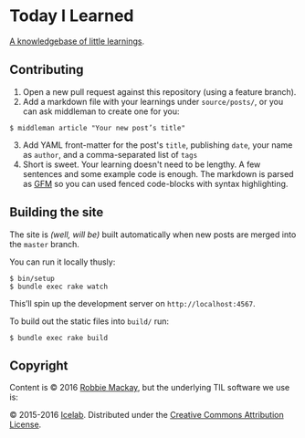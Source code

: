 # Today I Learned

[A knowledgebase of little learnings](http://til.robbiemackay.com/).

## Contributing

1. Open a new pull request against this repository (using a feature branch).
2. Add a markdown file with your learnings under `source/posts/`, or you can ask middleman to create one for you:

```
$ middleman article "Your new post’s title"
```

3. Add YAML front-matter for the post's `title`, publishing `date`, your name as `author`, and a comma-separated list of `tags`
4. Short is sweet. Your learning doesn't need to be lengthy. A few sentences and some example code is enough. The markdown is parsed as [GFM](https://help.github.com/articles/github-flavored-markdown/) so you can used fenced code-blocks with syntax highlighting.

## Building the site

The site is _(well, will be)_ built automatically when new posts are merged into the `master` branch.

You can run it locally thusly:

```
$ bin/setup
$ bundle exec rake watch
```

This’ll spin up the development server on `http://localhost:4567`.

To build out the static files into `build/` run:

```
$ bundle exec rake build
```

## Copyright

Content is © 2016 [Robbie Mackay](https://robbiemackay.nz), but the underlying TIL software we use is:

© 2015-2016 [Icelab](http://icelab.com.au/). Distributed under the [Creative Commons Attribution License](http://creativecommons.org/licenses/by/3.0/).
